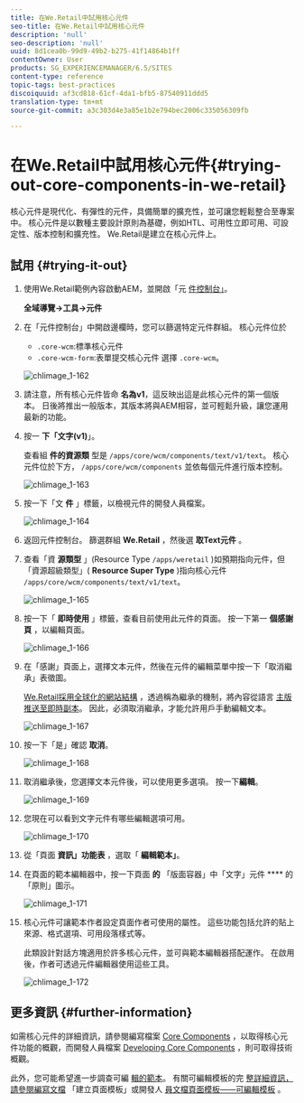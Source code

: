 ```yaml
---
title: 在We.Retail中試用核心元件
seo-title: 在We.Retail中試用核心元件
description: 'null'
seo-description: 'null'
uuid: 8d1cea0b-99d9-49b2-b275-41f14864b1ff
contentOwner: User
products: SG_EXPERIENCEMANAGER/6.5/SITES
content-type: reference
topic-tags: best-practices
discoiquuid: af3cd818-61cf-4da1-bfb5-87540911ddd5
translation-type: tm+mt
source-git-commit: a3c303d4e3a85e1b2e794bec2006c335056309fb

---
```



# 在We.Retail中試用核心元件{#trying-out-core-components-in-we-retail}

核心元件是現代化、有彈性的元件，具備簡單的擴充性，並可讓您輕鬆整合至專案中。 核心元件是以數種主要設計原則為基礎，例如HTL、可用性立即可用、可設定性、版本控制和擴充性。 We.Retail是建立在核心元件上。

## 試用 {#trying-it-out}

1. 使用We.Retail範例內容啟動AEM，並開啟「元 [件控制台」](/help/sites-authoring/default-components-console.md)。

   **全域導覽->工具->元件**

1. 在「元件控制台」中開啟邊欄時，您可以篩選特定元件群組。 核心元件位於

   * `.core-wcm`:標準核心元件
   * `.core-wcm-form`:表單提交核心元件
   選擇 `.core-wcm`。

   ![chlimage_1-162](assets/chlimage_1-162.png)

1. 請注意，所有核心元件皆命 **名為v1**，這反映出這是此核心元件的第一個版本。 日後將推出一般版本，其版本將與AEM相容，並可輕鬆升級，讓您運用最新的功能。
1. 按一 **下「文字(v1)**」。

   查看組 **件的資源類** 型是 `/apps/core/wcm/components/text/v1/text`。 核心元件位於下方， `/apps/core/wcm/components` 並依每個元件進行版本控制。

   ![chlimage_1-163](assets/chlimage_1-163.png)

1. 按一下「文 **件** 」標籤，以檢視元件的開發人員檔案。

   ![chlimage_1-164](assets/chlimage_1-164.png)

1. 返回元件控制台。 篩選群組 **We.Retail** ，然後選 **取Text元件** 。
1. 查看「資 **源類型** 」(Resource Type `/apps/weretail` )如預期指向元件，但「資源超級類型」( **Resource Super Type** )指向核心元件 `/apps/core/wcm/components/text/v1/text`。

   ![chlimage_1-165](assets/chlimage_1-165.png)

1. 按一下「 **即時使用** 」標籤，查看目前使用此元件的頁面。 按一下第一 **個感謝頁** ，以編輯頁面。

   ![chlimage_1-166](assets/chlimage_1-166.png)

1. 在「感謝」頁面上，選擇文本元件，然後在元件的編輯菜單中按一下「取消繼承」表徵圖。

   [We.Retail採用全球化的網站結構](/help/sites-developing/we-retail-globalized-site-structure.md) ，透過稱為繼承的機制，將內容從語言 [主版推送至即時副本](/help/sites-administering/msm.md)。 因此，必須取消繼承，才能允許用戶手動編輯文本。

   ![chlimage_1-167](assets/chlimage_1-167.png)

1. 按一下「是」確認 **取消**。

   ![chlimage_1-168](assets/chlimage_1-168.png)

1. 取消繼承後，您選擇文本元件後，可以使用更多選項。 按一下**編輯**。

   ![chlimage_1-169](assets/chlimage_1-169.png)

1. 您現在可以看到文字元件有哪些編輯選項可用。

   ![chlimage_1-170](assets/chlimage_1-170.png)

1. 從「頁面 **資訊」功能表** ，選取「 **編輯範本」**。
1. 在頁面的範本編輯器中，按一下頁面 **的** 「版面容器」中「文字」元件 **** 的「原則」圖示。

   ![chlimage_1-171](assets/chlimage_1-171.png)

1. 核心元件可讓範本作者設定頁面作者可使用的屬性。 這些功能包括允許的貼上來源、格式選項、可用段落樣式等。

   此類設計對話方塊適用於許多核心元件，並可與範本編輯器搭配運作。 在啟用後，作者可透過元件編輯器使用這些工具。

   ![chlimage_1-172](assets/chlimage_1-172.png)

## 更多資訊 {#further-information}

如需核心元件的詳細資訊，請參閱編寫檔案 [Core Components](https://docs.adobe.com/content/help/en/experience-manager-core-components/using/introduction.html) ，以取得核心元件功能的概觀，而開發人員檔案 [Developing Core Components](https://helpx.adobe.com/experience-manager/core-components/using/developing.html) ，則可取得技術概觀。

此外，您可能希望進一步調查可編 [輯的範本](/help/sites-developing/we-retail-editable-templates.md)。 有關可編輯模板的完 [整詳細資訊，請參閱編寫文檔](/help/sites-authoring/templates.md) 「建立頁面模板」或開發人 [員文檔頁面模板——可編輯模板](/help/sites-developing/page-templates-editable.md) 。

